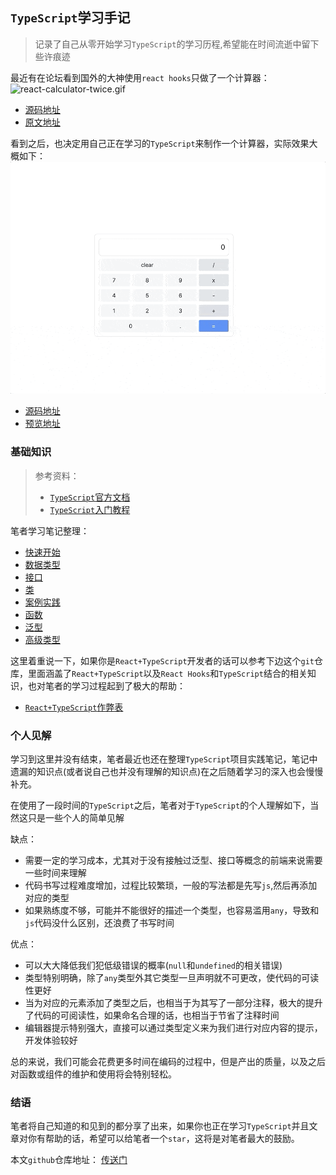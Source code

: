 ## `TypeScript`学习手记
> 记录了自己从零开始学习`TypeScript`的学习历程,希望能在时间流逝中留下些许痕迹

最近有在论坛看到国外的大神使用`react hooks`只做了一个计算器：  
![react-calculator-twice.gif](https://i.loli.net/2019/07/25/5d3903b642d2728487.gif)

* [源码地址](https://github.com/jarodburchill/CalculatorReactApp)
* [原文地址](https://www.reddit.com/r/reactjs/comments/cgcvns/i_made_a_calculator_in_react_the_other_day/)

看到之后，也决定用自己正在学习的`TypeScript`来制作一个计算器，实际效果大概如下：
![](https://raw.githubusercontent.com/wangkaiwd/drawing-bed/master/ts-calculator-tiny.gif)

* [源码地址](https://github.com/wangkaiwd/typescript-notes/blob/master/practice/demo04.ts)
* [预览地址](https://wangkaiwd.github.io/typescript-notes/practice/index.html)
### 基础知识
> 参考资料：
>
> * [`TypeScript`官方文档](https://www.tslang.cn/docs/home.html)
> * [`TypeScript`入门教程](https://ts.xcatliu.com/)

笔者学习笔记整理： 

* [快速开始](https://github.com/wangkaiwd/typescript-notes/blob/master/getting%20start/readme.md)
* [数据类型](https://github.com/wangkaiwd/typescript-notes/blob/master/dataTypes/readme.md)
* [接口](https://github.com/wangkaiwd/typescript-notes/blob/master/functionNote/readme.md)
* [类](https://github.com/wangkaiwd/typescript-notes/blob/master/classNote/readme.md)
* [案例实践](https://github.com/wangkaiwd/typescript-notes/blob/master/practice/readme.md)
* [函数](https://github.com/wangkaiwd/typescript-notes/blob/master/functionNote/readme.md)
* [泛型](https://github.com/wangkaiwd/typescript-notes/blob/master/genericsNote/reademe.md)
* [高级类型](https://github.com/wangkaiwd/typescript-notes/blob/master/advanced/reademe.md)


这里着重说一下，如果你是`React+TypeScript`开发者的话可以参考下边这个`git`仓库，里面涵盖了`React+TypeScript`以及`React Hooks`和`TypeScript`结合的相关知识，也对笔者的学习过程起到了极大的帮助：

* [`React+TypeScript`作弊表](https://github.com/typescript-cheatsheets/react-typescript-cheatsheet)

### 个人见解

学习到这里并没有结束，笔者最近也还在整理`TypeScript`项目实践笔记，笔记中遗漏的知识点(或者说自己也并没有理解的知识点)在之后随着学习的深入也会慢慢补充。

在使用了一段时间的`TypeScript`之后，笔者对于`TypeScript`的个人理解如下，当然这只是一些个人的简单见解

缺点：
  * 需要一定的学习成本，尤其对于没有接触过泛型、接口等概念的前端来说需要一些时间来理解
  * 代码书写过程难度增加，过程比较繁琐，一般的写法都是先写`js`,然后再添加对应的类型
  * 如果熟练度不够，可能并不能很好的描述一个类型，也容易滥用`any`，导致和`js`代码没什么区别，还浪费了书写时间
  
优点：  
  * 可以大大降低我们犯低级错误的概率(`null`和`undefined`的相关错误)
  * 类型特别明确，除了`any`类型外其它类型一旦声明就不可更改，使代码的可读性更好
  * 当为对应的元素添加了类型之后，也相当于为其写了一部分注释，极大的提升了代码的可阅读性，如果命名合理的话，也相当于节省了注释时间
  * 编辑器提示特别强大，直接可以通过类型定义来为我们进行对应内容的提示，开发体验较好
    
总的来说，我们可能会花费更多时间在编码的过程中，但是产出的质量，以及之后对函数或组件的维护和使用将会特别轻松。

### 结语
笔者将自己知道的和见到的都分享了出来，如果你也正在学习`TypeScript`并且文章对你有帮助的话，希望可以给笔者一个`star`，这将是对笔者最大的鼓励。

本文`github`仓库地址： [传送门](https://github.com/wangkaiwd/typescript-notes)




